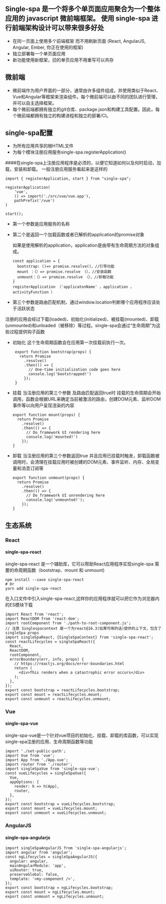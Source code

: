 ## Single-spa 是一个将多个单页面应用聚合为一个整体应用的 javascript 微前端框架。 使用 single-spa 进行前端架构设计可以带来很多好处
- 在同一页面上使用多个前端框架 而不用刷新页面
(React, AngularJS, Angular, Ember, 你正在使用的框架)
- 独立部署每一个单页面应用
- 新功能使用新框架，旧的单页应用不用重写可以共存

## 微前端
- 微前端作为用户界面的一部分，通常由许多组件组成，并使用类似于React、Vue和Angular等框架来渲染组件。每个微前端可以由不同的团队进行管理，并可以自主选择框架。
- 每个微前端都拥有独立的git仓库、package.json和构建工具配置。因此，每个微前端都拥有独立的构建进程和独立的部署/CI。

## single-spa配置
- 为所有应用共享的根HTML文件
- 为每个模块注册应用服务single-spa.registerApplication()

####在single-spa上注册应用程序是必须的，以便它知道如何以及何时启动，加载，安装和卸载。
一般注册应用服务看起来是这样的
```
import { registerApplication, start } from "single-spa";

registerApplication(
    'vue',
    () => import('./src/vue/vue.app'),
    pathPrefix('/vue')
)

start();
```
- 第一个参数是应用服务的名称
- 第二个是返回一个加载函数或者已解析的application的promise对象

    如果是使用解析的application，application是由带有生命周期方法的对象组成。
    ```
    const application = { 
      bootstrap: ()=> promise.resolve()，//引导功能    
      mount ：（）=> promise.resolve （），//安装函数    
      unmount：（）=> promise.resolve （），//卸载功能    
    }
    registerApplication （'applicatonName' ，application ，activityFunction ）
    ```
- 第三个参数是路由匹配机制，通过window.location判断哪个应用程序应该处于活跃状态

注册的应用会经过下载(loaded)、初始化(initialized)、被挂载(mounted)、卸载(unmounted)和unloaded（被移除）等过程。single-spa会通过“生命周期”为这些过程提供钩子函数

- 初始化 这个生命周期函数会在应用第一次挂载前执行一次。
     ```
      export function bootstrap(props) {
        return Promise
          .resolve()
          .then(() => {
            // One-time initialization code goes here
            console.log('bootstrapped!')
          });
      }
     ```
- 挂载 当注册应用的第三个参数 及路由匹配返回true时 挂载的生命周期会开始调用，函数会根据URL来确定当前被激活的路由，创建DOM元素、监听DOM事件等以向用户呈现渲染的内容
    ```
    export function mount(props) {
      return Promise
        .resolve()
        .then(() => {
          // Do framework UI rendering here
          console.log('mounted!')
        });
    }
    ```
  
- 卸载 当注册应用的第三个参数返回true 并且应用已挂载时触发，卸载函数被调用时，会清理在挂载应用时被创建的DOM元素、事件监听、内存、全局变量和消息订阅等
    ```
    export function unmount(props) {
      return Promise
        .resolve()
        .then(() => {
          // Do framework UI unrendering here
          console.log('unmounted!');
        });
    }
    ```
  
## 生态系统

### React

#### single-spa-react

single-spa-react 是一个辅助库，它可以帮助React应用程序实现single-spa 需要的命周期函数（bootstrap、mount 和 unmount)
```
npm install --save single-spa-react
# Or
yarn add single-spa-react
```
在入口文件中引入single-spa-react,这样你的应用程序就可以把它作为浏览器内的ES模块下载
```
import React from 'react';
import ReactDOM from 'react-dom';
import rootComponent from './path-to-root-component.js';
// 注意 Singlespacontext 是一个为react@16.3(如果可用的话)提供的上下文，包含了 singleSpa props
import singleSpaReact, {SingleSpaContext} from 'single-spa-react';
const reactLifecycles = singleSpaReact({
  React,
  ReactDOM,
  rootComponent,
  errorBoundary(err, info, props) {
    // https://reactjs.org/docs/error-boundaries.html
    return (
      <div>This renders when a catastrophic error occurs</div>
    );
  },
});
export const bootstrap = reactLifecycles.bootstrap;
export const mount = reactLifecycles.mount;
export const unmount = reactLifecycles.unmount;
```

### Vue
#### single-spa-vue
single-spa-vue是一个针对vue项目的初始化、挂载、卸载的库函数，可以实现single-spa注册的应用、生命周期函数等功能
```
import './set-public-path';
import Vue from 'vue';
import App from './App.vue';
import router from './router';
import singleSpaVue from 'single-spa-vue';
const vueLifecycles = singleSpaVue({
  Vue,
  appOptions: {
    render: h => h(App),
    router,
  },
});
export const bootstrap = vueLifecycles.bootstrap;
export const mount = vueLifecycles.mount;
export const unmount = vueLifecycles.unmount;
```
### AngularJS
#### single-spa-angularjs

```
import singleSpaAngularJS from 'single-spa-angularjs';
import angular from 'angular';
const ngLifecycles = singleSpaAngularJS({
  angular: angular,
  mainAngularModule: 'app',
  uiRouter: true,
  preserveGlobal: false,
  template: '<my-component />',
});
export const bootstrap = ngLifecycles.bootstrap;
export const mount = ngLifecycles.mount;
export const unmount = ngLifecycles.unmount;
```
